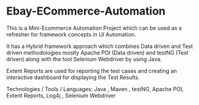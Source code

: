 # Ebay-ECommerce-Automation 

This is a Mini-Ecommerce Automation Project which can be used as a refresher for framework concepts in UI Automation.

It has a Hybrid framework approach which combines Data driven and Test driven methodologies mostly Apache POI (Data driven) and testNG (Test driven) along with the tool Selenium Webdriver by using Java.

Extent Reports are used for reporting the test cases and creating an interactive dashboard for displaying the Test Results.


Technologies / Tools / Languages:
Java ,
Maven ,
testNG,
Apache POI,
Extent Reports,
Log4j ,
Selenium Webdriver

